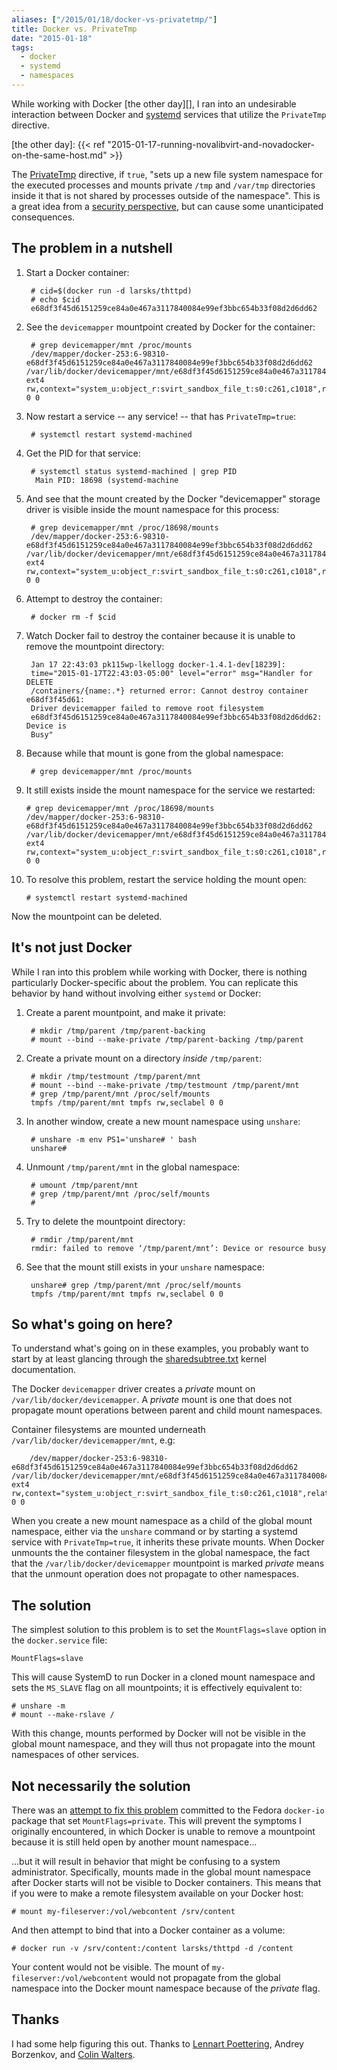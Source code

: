 ```yaml
---
aliases: ["/2015/01/18/docker-vs-privatetmp/"]
title: Docker vs. PrivateTmp
date: "2015-01-18"
tags:
  - docker
  - systemd
  - namespaces
---
```


While working with Docker [the other day][], I ran into an
undesirable interaction between Docker and [systemd][] services that
utilize the `PrivateTmp` directive.

[systemd]: http://www.freedesktop.org/wiki/Software/systemd/
[the other day]: {{< ref "2015-01-17-running-novalibvirt-and-novadocker-on-the-same-host.md" >}}

The [PrivateTmp][] directive, if `true`, "sets up a new file system
namespace for the executed processes and mounts private `/tmp` and
`/var/tmp` directories inside it that is not shared by processes outside
of the namespace".  This is a great idea from a [security
perspective][], but can cause some unanticipated consequences.

[privatetmp]: http://www.freedesktop.org/software/systemd/man/systemd.exec.html#PrivateTmp=
[security perspective]: https://danwalsh.livejournal.com/51459.html

## The problem in a nutshell

1. Start a Docker container:

        # cid=$(docker run -d larsks/thttpd)
        # echo $cid
        e68df3f45d6151259ce84a0e467a3117840084e99ef3bbc654b33f08d2d6dd62

1. See the `devicemapper` mountpoint created by Docker for the
   container:

        # grep devicemapper/mnt /proc/mounts
        /dev/mapper/docker-253:6-98310-e68df3f45d6151259ce84a0e467a3117840084e99ef3bbc654b33f08d2d6dd62 /var/lib/docker/devicemapper/mnt/e68df3f45d6151259ce84a0e467a3117840084e99ef3bbc654b33f08d2d6dd62 ext4 rw,context="system_u:object_r:svirt_sandbox_file_t:s0:c261,c1018",relatime,discard,stripe=16,data=ordered 0 0

1. Now restart a service -- any service! -- that has
   `PrivateTmp=true`:

        # systemctl restart systemd-machined

1. Get the PID for that service:

        # systemctl status systemd-machined | grep PID
         Main PID: 18698 (systemd-machine

1. And see that the mount created by the Docker "devicemapper" storage
   driver is visible inside the mount namespace for this process:

        # grep devicemapper/mnt /proc/18698/mounts
        /dev/mapper/docker-253:6-98310-e68df3f45d6151259ce84a0e467a3117840084e99ef3bbc654b33f08d2d6dd62 /var/lib/docker/devicemapper/mnt/e68df3f45d6151259ce84a0e467a3117840084e99ef3bbc654b33f08d2d6dd62 ext4 rw,context="system_u:object_r:svirt_sandbox_file_t:s0:c261,c1018",relatime,discard,stripe=16,data=ordered 0 0

1. Attempt to destroy the container:

        # docker rm -f $cid

1. Watch Docker fail to destroy the container because it is unable to
   remove the mountpoint directory:

        Jan 17 22:43:03 pk115wp-lkellogg docker-1.4.1-dev[18239]:
        time="2015-01-17T22:43:03-05:00" level="error" msg="Handler for DELETE
        /containers/{name:.*} returned error: Cannot destroy container e68df3f45d61:
        Driver devicemapper failed to remove root filesystem
        e68df3f45d6151259ce84a0e467a3117840084e99ef3bbc654b33f08d2d6dd62: Device is
        Busy"

1. Because while that mount is gone from the global namespace:

        # grep devicemapper/mnt /proc/mounts

1.  It still exists inside the mount namespace for the service we restarted:

        # grep devicemapper/mnt /proc/18698/mounts
        /dev/mapper/docker-253:6-98310-e68df3f45d6151259ce84a0e467a3117840084e99ef3bbc654b33f08d2d6dd62 /var/lib/docker/devicemapper/mnt/e68df3f45d6151259ce84a0e467a3117840084e99ef3bbc654b33f08d2d6dd62 ext4 rw,context="system_u:object_r:svirt_sandbox_file_t:s0:c261,c1018",relatime,discard,stripe=16,data=ordered 0 0

1. To resolve this problem, restart the service holding the mount open:

       # systemctl restart systemd-machined

Now the mountpoint can be deleted.

## It's not just Docker

While I ran into this problem while working with Docker, there is
nothing particularly Docker-specific about the problem.  You can
replicate this behavior by hand without involving either `systemd` or
Docker:

1. Create a parent mountpoint, and make it private:

        # mkdir /tmp/parent /tmp/parent-backing
        # mount --bind --make-private /tmp/parent-backing /tmp/parent

1. Create a private mount on a directory *inside* `/tmp/parent`:

        # mkdir /tmp/testmount /tmp/parent/mnt
        # mount --bind --make-private /tmp/testmount /tmp/parent/mnt
        # grep /tmp/parent/mnt /proc/self/mounts
        tmpfs /tmp/parent/mnt tmpfs rw,seclabel 0 0

1. In another window, create a new mount namespace using `unshare`:

        # unshare -m env PS1='unshare# ' bash
        unshare#

1. Unmount `/tmp/parent/mnt` in the global namespace:

        # umount /tmp/parent/mnt
        # grep /tmp/parent/mnt /proc/self/mounts
        #

1. Try to delete the mountpoint directory:

        # rmdir /tmp/parent/mnt
        rmdir: failed to remove ‘/tmp/parent/mnt’: Device or resource busy

1. See that the mount still exists in your `unshare` namespace:

        unshare# grep /tmp/parent/mnt /proc/self/mounts
        tmpfs /tmp/parent/mnt tmpfs rw,seclabel 0 0

## So what's going on here?

To understand what's going on in these examples, you probably want to
start by at least glancing through the [sharedsubtree.txt][] kernel
documentation.

[sharedsubtree.txt]: https://www.kernel.org/doc/Documentation/filesystems/sharedsubtree.txt

The Docker `devicemapper` driver creates a *private* mount on
`/var/lib/docker/devicemapper`.  A *private* mount is one that does
not propagate mount operations between parent and child mount
namespaces.

Container filesystems are mounted underneath
`/var/lib/docker/devicemapper/mnt`, e.g:

        /dev/mapper/docker-253:6-98310-e68df3f45d6151259ce84a0e467a3117840084e99ef3bbc654b33f08d2d6dd62 /var/lib/docker/devicemapper/mnt/e68df3f45d6151259ce84a0e467a3117840084e99ef3bbc654b33f08d2d6dd62 ext4 rw,context="system_u:object_r:svirt_sandbox_file_t:s0:c261,c1018",relatime,discard,stripe=16,data=ordered 0 0

When you create a new mount namespace as a child of the global mount
namespace, either via the `unshare` command or by starting a systemd
service with `PrivateTmp=true`, it inherits these private mounts.
When Docker unmounts the the container filesystem in the global
namespace, the fact that the `/var/lib/docker/devicemapper` mountpoint
is marked *private* means that the unmount operation does not
propagate to other namespaces.

## The solution

The simplest solution to this problem is to set the `MountFlags=slave`
option in the `docker.service` file:

    MountFlags=slave

This will cause SystemD to run Docker in a cloned mount namespace and
sets the `MS_SLAVE` flag on all mountpoints; it is effectively
equivalent to:

    # unshare -m
    # mount --make-rslave /

With this change, mounts performed by Docker will not be visible in
the global mount namespace, and they will thus not propagate into the
mount namespaces of other services.

## Not necessarily the solution

There was an [attempt to fix this problem][] committed to the Fedora
`docker-io` package that set `MountFlags=private`.  This will prevent
the symptoms I originally encountered, in which Docker is unable to
remove a mountpoint because it is still held open by another mount
namespace...

[attempt to fix this problem]: http://pkgs.fedoraproject.org/cgit/docker-io.git/commit/?id=6c9e373ee06cb1aee07d3cae426c46002663010d

...but it will result in behavior that might be confusing to a system
administrator.  Specifically, mounts made in the global mount
namespace after Docker starts will not be visible to Docker
containers.  This means that if you were to make a remote filesystem
available on your Docker host:

    # mount my-fileserver:/vol/webcontent /srv/content

And then attempt to bind that into a Docker container as a volume:

    # docker run -v /srv/content:/content larsks/thttpd -d /content

Your content would not be visible.  The mount of
`my-fileserver:/vol/webcontent` would not propagate from the global
namespace into the Docker mount namespace because of the *private*
flag.

## Thanks

I had some help figuring this out.  Thanks to [Lennart Poettering],
Andrey Borzenkov, and [Colin Walters][].

[lennart poettering]: https://en.wikipedia.org/wiki/Lennart_Poettering
[colin walters]: http://blog.verbum.org/


